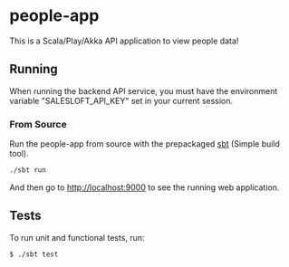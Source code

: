 # people-app
This is a Scala/Play/Akka API application to view people data!

## Running
When running the backend API service, you must have the environment variable "SALESLOFT_API_KEY" set in your current session.

### From Source
Run the people-app from source with the prepackaged [sbt](http://www.scala-sbt.org/) (Simple build tool).

```bash
./sbt run
```

And then go to <http://localhost:9000> to see the running web application.

## Tests
To run unit and functional tests, run:

```sh
$ ./sbt test
```